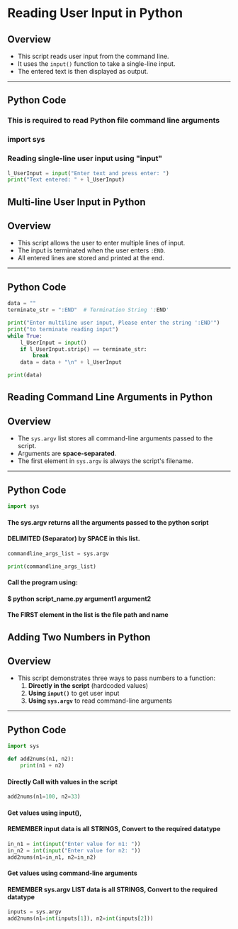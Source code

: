 # Reading User Input in Python

## Overview
- This script reads user input from the command line.
- It uses the `input()` function to take a single-line input.
- The entered text is then displayed as output.

---

## Python Code

### This is required to read Python file command line arguments
### import sys

### Reading single-line user input using "input"
```python
l_UserInput = input("Enter text and press enter: ")
print("Text entered: " + l_UserInput)
```





## Multi-line User Input in Python

## Overview
- This script allows the user to enter multiple lines of input.
- The input is terminated when the user enters `:END`.
- All entered lines are stored and printed at the end.

---

## Python Code

```python
data = ""
terminate_str = ":END"  # Termination String ':END'

print("Enter multiline user input, Please enter the string ':END'")
print("to terminate reading input")
while True:
    l_UserInput = input()
    if l_UserInput.strip() == terminate_str:
        break
    data = data + "\n" + l_UserInput

print(data)
```






## Reading Command Line Arguments in Python

## Overview
- The `sys.argv` list stores all command-line arguments passed to the script.
- Arguments are **space-separated**.
- The first element in `sys.argv` is always the script's filename.

---

## Python Code

```python
import sys
```
#### The sys.argv returns all the arguments passed to the python script
#### DELIMITED (Separator) by SPACE in this list.
```python
commandline_args_list = sys.argv

print(commandline_args_list)
```
#### Call the program using:
#### $ python script_name.py argument1 argument2
#### The FIRST element in the list is the file path and name







## Adding Two Numbers in Python

## Overview
- This script demonstrates three ways to pass numbers to a function:
  1. **Directly in the script** (hardcoded values)
  2. **Using `input()`** to get user input
  3. **Using `sys.argv`** to read command-line arguments

---

## Python Code

```python
import sys

def add2nums(n1, n2):
    print(n1 + n2)
```
#### Directly Call with values in the script
```python
add2nums(n1=100, n2=33)
```
#### Get values using input(),
#### REMEMBER input data is all STRINGS, Convert to the required datatype
```python
in_n1 = int(input("Enter value for n1: "))
in_n2 = int(input("Enter value for n2: "))
add2nums(n1=in_n1, n2=in_n2)
```
#### Get values using command-line arguments
#### REMEMBER sys.argv LIST data is all STRINGS, Convert to the required datatype
```python
inputs = sys.argv
add2nums(n1=int(inputs[1]), n2=int(inputs[2]))
```










